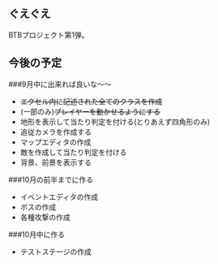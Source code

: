 ## ぐえぐえ
BTBプロジェクト第1弾。


## 今後の予定
###9月中に出来れば良いな～～
* ~~エクセル内に記述された全てのクラスを作成~~
* (一部のみ)~~プレイヤーを動かせるようにする~~
* 地形を表示して当たり判定を付ける(とりあえず四角形のみ)
* 追従カメラを作成する
* マップエディタの作成
* 敵を作成して当たり判定を付ける
* 背景、前景を表示する

###10月の前半までに作る
* イベントエディタの作成
* ボスの作成
* 各種攻撃の作成

###10月中に作る
* テストステージの作成